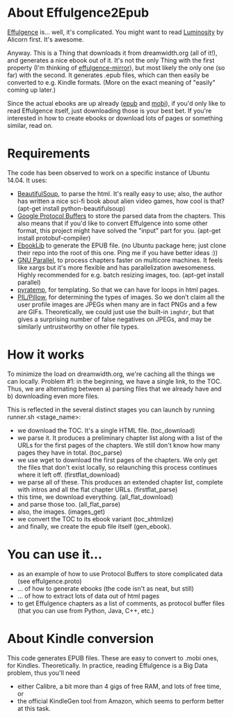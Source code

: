 About Effulgence2Epub
=====================

[Effulgence](http://edgeofyourseat.dreamwidth.org/2121.html) is... well, it's complicated. You might want to read [Luminosity](http://luminous.elcenia.com/) by Alicorn first. It's awesome.

Anyway. This is a Thing that downloads it from dreamwidth.org (all of it!), and generates a nice ebook out of it. It's not the only Thing with the first property (I'm thinking of [effulgence-mirror](https://github.com/liammdalton/effulgence-mirror)), but most likely the only one (so far) with the second. It generates .epub files, which can then easily be converted to e.g. Kindle formats. (More on the exact meaning of "easily" coming up later.)

Since the actual ebooks are up already ([epub](http://luminous.elcenia.com/effulgence/effulgence.epub) and [mobi](http://luminous.elcenia.com/effulgence/effulgence.mobi)), if you'd only like to read Effulgence itself, just downloading those is your best bet. If you're interested in how to create ebooks or download lots of pages or something similar, read on.

Requirements
============
The code has been observed to work on a specific instance of Ubuntu 14.04. It uses:

  - [BeautifulSoup](http://www.crummy.com/software/BeautifulSoup/), to parse the html. It's really easy to use; also, the author has written a nice sci-fi book about alien video games, how cool is that? (apt-get install python-beautifulsoup)
  - [Google Protocol Buffers](https://code.google.com/p/protobuf/) to store the parsed data from the chapters. This also means that if you'd like to convert Effulgence into some other format, this project might have solved the "input" part for you. (apt-get install protobuf-compiler)
  - [EbookLib](https://github.com/aerkalov/ebooklib) to generate the EPUB file. (no Ubuntu package here; just clone their repo into the root of this one. Ping me if you have better ideas :))
  - [GNU Parallel](http://www.gnu.org/software/parallel/), to process chapters faster on multicore machines. It feels like xargs but it's more flexible and has parallelization awesomeness. Highly recommended for e.g. batch resizing images, too. (apt-get install parallel)
  - [pyratemp](http://www.simple-is-better.org/template/pyratemp.html), for templating. So that we can have for loops in html pages.
  - [PIL/Pillow](https://pypi.python.org/pypi/Pillow/), for determining the types of images. So we don’t claim all the user profile images are JPEGs when many are in fact PNGs and a few are GIFs. Theoretically, we could just use the built-in `imghdr`, but that gives a surprising number of false negatives on JPEGs, and may be similarly untrustworthy on other file types.


How it works
============

To minimize the load on dreamwidth.org, we're caching all the things we can
locally. Problem #1: in the beginning, we have a single link, to the TOC. Thus, we are alternating between a) parsing files that we already have
and b) downloading even more files.

This is reflected in the several distinct stages you can launch by running runner.sh <stage_name>:

  - we download the TOC. It's a single HTML file. (toc_download)
  - we parse it. It produces a preliminary chapter list along with a list of the URLs for the first pages of the chapters. We still don't know how many pages they have in total. (toc_parse)
  - we use wget to download the first pages of the chapters. We only get the files that don't exist locally, so relaunching this process continues where it left off. (firstflat_download)
  - we parse all of these. This produces an extended chapter list, complete with intros and all the flat chapter URLs. (firstflat_parse)
  - this time, we download everything. (all\_flat\_download)
  - and parse those too. (all\_flat\_parse)
  - also, the images. (images_get)
  - we convert the TOC to its ebook variant (toc_xhtmlize)
  - and finally, we create the epub file itself (gen_ebook).

You can use it...
==================

  - as an example of how to use Protocol Buffers to store complicated data (see effulgence.proto)
  - ... of how to generate ebooks (the code isn't as neat, but still)
  - ... of how to extract lots of data out of html pages
  - to get Effulgence chapters as a list of comments, as protocol buffer files (that you can use from Python, Java, C++, etc.)

About Kindle conversion
========================

This code generates EPUB files. These are easy to convert to .mobi ones, for Kindles. Theoretically. In practice, reading Effulgence is a Big Data problem, thus you'll need

  - either Calibre, a bit more than 4 gigs of free RAM, and lots of free time, or
  - the official KindleGen tool from Amazon, which seems to perform better at this task.

